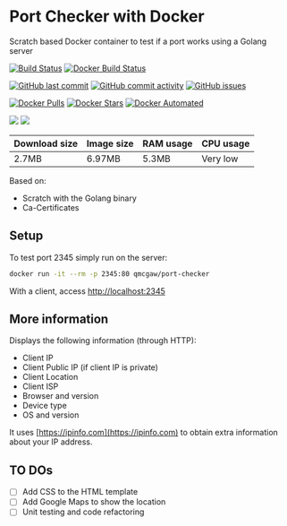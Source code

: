# Port Checker with Docker

Scratch based Docker container to test if a port works using a Golang server

[![Build Status](https://travis-ci.org/qdm12/port-checker.svg?branch=master)](https://travis-ci.org/qdm12/port-checker)
[![Docker Build Status](https://img.shields.io/docker/build/qmcgaw/port-checker.svg)](https://hub.docker.com/r/qmcgaw/port-checker)

[![GitHub last commit](https://img.shields.io/github/last-commit/qdm12/port-checker.svg)](https://github.com/qdm12/port-checker/issues)
[![GitHub commit activity](https://img.shields.io/github/commit-activity/y/qdm12/port-checker.svg)](https://github.com/qdm12/port-checker/issues)
[![GitHub issues](https://img.shields.io/github/issues/qdm12/port-checker.svg)](https://github.com/qdm12/port-checker/issues)

[![Docker Pulls](https://img.shields.io/docker/pulls/qmcgaw/port-checker.svg)](https://hub.docker.com/r/qmcgaw/port-checker)
[![Docker Stars](https://img.shields.io/docker/stars/qmcgaw/port-checker.svg)](https://hub.docker.com/r/qmcgaw/port-checker)
[![Docker Automated](https://img.shields.io/docker/automated/qmcgaw/port-checker.svg)](https://hub.docker.com/r/qmcgaw/port-checker)

[![](https://images.microbadger.com/badges/image/qmcgaw/port-checker.svg)](https://microbadger.com/images/qmcgaw/port-checker)
[![](https://images.microbadger.com/badges/version/qmcgaw/port-checker.svg)](https://microbadger.com/images/qmcgaw/port-checker)

| Download size | Image size | RAM usage | CPU usage |
| --- | --- | --- | --- |
| 2.7MB | 6.97MB | 5.3MB | Very low |

Based on:

- Scratch with the Golang binary
- Ca-Certificates

## Setup

To test port 2345 simply run on the server:

```bash
docker run -it --rm -p 2345:80 qmcgaw/port-checker
```

With a client, access [http://localhost:2345](http://localhost:2345)

## More information

Displays the following information (through HTTP):

- Client IP
- Client Public IP (if client IP is private)
- Client Location
- Client ISP
- Browser and version
- Device type
- OS and version

It uses [https://ipinfo.com](https://ipinfo.com) to obtain extra information about your IP address.

## TO DOs

- [ ] Add CSS to the HTML template
- [ ] Add Google Maps to show the location
- [ ] Unit testing and code refactoring